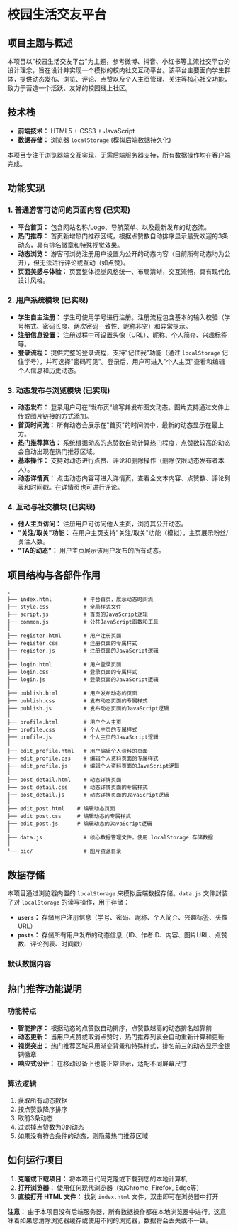 # 校园生活交友平台

## 项目主题与概述

本项目以"校园生活交友平台"为主题，参考微博、抖音、小红书等主流社交平台的设计理念，旨在设计并实现一个模拟的校内社交互动平台。该平台主要面向学生群体，提供动态发布、浏览、评论、点赞以及个人主页管理、关注等核心社交功能，致力于营造一个活跃、友好的校园线上社区。

## 技术栈

*   **前端技术：** HTML5 + CSS3 + JavaScript
*   **数据存储：** 浏览器 `localStorage` (模拟后端数据持久化)

本项目专注于浏览器端交互实现，无需后端服务器支持，所有数据操作均在客户端完成。

## 功能实现

### 1. 普通游客可访问的页面内容 (已实现)

*   **平台首页：** 包含网站名称/Logo、导航菜单、以及最新发布的动态流。
*   **热门推荐：** 首页新增热门推荐区域，根据点赞数自动排序显示最受欢迎的3条动态，具有排名徽章和特殊视觉效果。
*   **动态浏览：** 游客可浏览注册用户设置为公开的动态内容（目前所有动态均为公开），但无法进行评论或互动（如点赞）。
*   **页面美感与体验：** 页面整体视觉风格统一、布局清晰，交互流畅，具有现代化设计风格。

### 2. 用户系统模块 (已实现)

*   **学生自主注册：** 学生可使用学号进行注册。注册流程包含基本的输入校验（学号格式、密码长度、两次密码一致性、昵称非空）和异常提示。
*   **注册信息设置：** 注册过程中可设置头像（URL）、昵称、个人简介、兴趣标签等。
*   **登录流程：** 提供完整的登录流程，支持"记住我"功能（通过 `localStorage` 记住学号），并可选择"密码可见"。登录后，用户可进入"个人主页"查看和编辑个人信息和历史动态。

### 3. 动态发布与浏览模块 (已实现)

*   **动态发布：** 登录用户可在"发布页"编写并发布图文动态。图片支持通过文件上传或图片链接的方式添加。
*   **首页时间流：** 所有动态会展示在"首页"的时间流中，最新的动态显示在最上方。
*   **热门推荐算法：** 系统根据动态的点赞数自动计算热门程度，点赞数较高的动态会自动出现在热门推荐区域。
*   **基本操作：** 支持对动态进行点赞、评论和删除操作（删除仅限动态发布者本人）。
*   **动态详情页：** 点击动态内容可进入详情页，查看全文本内容、点赞数、评论列表和时间戳。在详情页也可进行评论。

### 4. 互动与社交模块 (已实现)

*   **他人主页访问：** 注册用户可访问他人主页，浏览其公开动态。
*   **"关注/取关"功能：** 在用户主页支持"关注/取关"功能（模拟），主页展示粉丝/关注人数。
*   **"TA的动态"：** 用户主页展示该用户发布的所有动态。

## 项目结构与各部件作用

```
.
├── index.html          # 平台首页，展示动态时间流
├── style.css           # 全局样式文件
├── script.js           # 首页的JavaScript逻辑
├── common.js           # 公共JavaScript函数和工具
│
├── register.html       # 用户注册页面
├── register.css        # 注册页面的专属样式
├── register.js         # 注册页面的JavaScript逻辑
│
├── login.html          # 用户登录页面
├── login.css           # 登录页面的专属样式
├── login.js            # 登录页面的JavaScript逻辑
│
├── publish.html        # 用户发布动态的页面
├── publish.css         # 发布动态页面的专属样式
├── publish.js          # 发布动态页面的JavaScript逻辑
│
├── profile.html        # 用户个人主页
├── profile.css         # 个人主页的专属样式
├── profile.js          # 个人主页的JavaScript逻辑
│
├── edit_profile.html   # 用户编辑个人资料的页面
├── edit_profile.css    # 编辑个人资料页面的专属样式
├── edit_profile.js     # 编辑个人资料页面的JavaScript逻辑
│
├── post_detail.html    # 动态详情页面
├── post_detail.css     # 动态详情页面的专属样式
├── post_detail.js      # 动态详情页面的JavaScript逻辑
│
├── edit_post.html    # 编辑动态页面
├── edit_post.css     # 编辑动态的专属样式
├── edit_post.js      # 编辑动态的JavaScript逻辑
│
├── data.js             # 核心数据管理文件，使用 localStorage 存储数据
│
└── pic/                # 图片资源目录
```

## 数据存储

本项目通过浏览器内置的 `localStorage` 来模拟后端数据存储。`data.js` 文件封装了对 `localStorage` 的读写操作，用于存储：

*   **`users`：** 存储用户注册信息（学号、密码、昵称、个人简介、兴趣标签、头像URL）
*   **`posts`：** 存储所有用户发布的动态信息（ID、作者ID、内容、图片URL、点赞数、评论列表、时间戳）

### 默认数据内容



## 热门推荐功能说明

### 功能特点
- **智能排序：** 根据动态的点赞数自动排序，点赞数越高的动态排名越靠前
- **动态更新：** 当用户点赞或取消点赞时，热门推荐列表会自动重新计算和更新
- **视觉突出：** 热门推荐区域采用渐变背景和特殊样式，排名前三的动态显示金银铜徽章
- **响应式设计：** 在移动设备上也能正常显示，适配不同屏幕尺寸

### 算法逻辑
1. 获取所有动态数据
2. 按点赞数降序排序
3. 取前3条动态
4. 过滤掉点赞数为0的动态
5. 如果没有符合条件的动态，则隐藏热门推荐区域

## 如何运行项目

1.  **克隆或下载项目：** 将本项目代码克隆或下载到您的本地计算机
2.  **打开浏览器：** 使用任何现代浏览器（如Chrome, Firefox, Edge等）
3.  **直接打开 HTML 文件：** 找到 `index.html` 文件，双击即可在浏览器中打开

**注意：** 由于本项目没有后端服务器，所有数据操作都在本地浏览器中进行。这意味着如果您清除浏览器缓存或使用不同的浏览器，数据将会丢失或不一致。